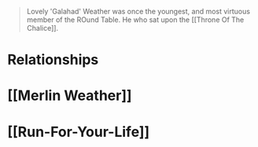 > Lovely 'Galahad' Weather was once the youngest, and most virtuous member of the ROund Table.  He who sat upon the [[Throne Of The Chalice]].


# Relationships
# [[Merlin Weather]]
# [[Run-For-Your-Life]]
